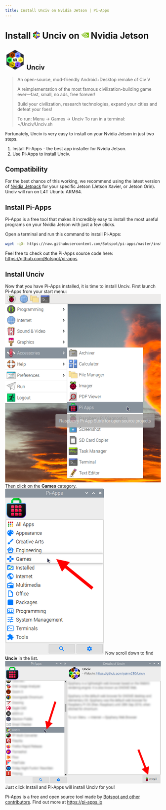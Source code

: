 ```yaml
---
title: Install Unciv on Nvidia Jetson | Pi-Apps
---
```

<div class="simple-install-content content">

# Install <img src="/img/app-icons/Unciv/icon-64.png" height=24> Unciv on <img src=/img/other-icons/nvidia-icon.svg height=24> Nvidia Jetson

## <img src="/img/app-icons/Unciv/icon-64.png"> Unciv
> An open-source, mod-friendly Android+Desktop remake of Civ V
> 
> A reimplementation of the most famous civilization-building game ever—fast,
> small, no ads, free forever!
> 
> Build your civilization, research technologies, expand your cities and
> defeat your foes!
> 
> To run: Menu -> Games -> Unciv
> To run in a terminal: ~/Unciv/Unciv.sh

Fortunately, Unciv is very easy to install on your Nvidia Jetson in just two steps.
1. Install Pi-Apps - the best app installer for Nvidia Jetson.
2. Use Pi-Apps to install Unciv.
</div>
<div class="simple-install-content content">

## Compatibility
For the best chance of this working, we recommend using the latest version of [Nvidia Jetpack](https://developer.nvidia.com/embedded/jetpack-archive) for your specific Jetson (Jetson Xavier, or Jetson Orin).
Unciv will run on L4T Ubuntu ARM64.
</div>
<div class="simple-install-content content">

## Install Pi-Apps

Pi-Apps is a free tool that makes it incredibly easy to install the most useful programs on your Nvidia Jetson with just a few clicks.

Open a terminal and run this command to install Pi-Apps:
```bash
wget -qO- https://raw.githubusercontent.com/Botspot/pi-apps/master/install | bash
```
Feel free to check out the Pi-Apps source code here: https://github.com/Botspot/pi-apps
</div>
<div class="simple-install-content content">

## Install Unciv

Now that you have Pi-Apps installed, it is time to install Unciv.
First launch Pi-Apps from your start menu:
<img src="/img/start-menu.png">
Then click on the <b>Games</b> category.
<img src="/img/category-selections/Games.png">
Now scroll down to find <b>Unciv</b> in the list.
<img src="/img/app-icons/Unciv/app-selection.png">
Just click Install and Pi-Apps will install Unciv for you!
</div>
<div class="simple-install-content content">

Pi-Apps is a free and open source tool made by [Botspot and other contributors](/about/#contributors). Find out more at https://pi-apps.io
</div>
